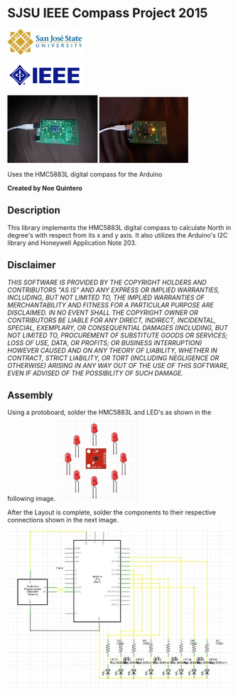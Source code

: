 SJSU IEEE Compass Project 2015
==============================
![](\sjsu_horiz.jpg)

![](\IEEE_logo.jpg)


![](\Digital_compass.JPG) ![](\Digital_compass_led.jpg)

Uses the HMC5883L digital compass for the Arduino

**Created by Noe Quintero**

Description
---------------------------------------------------
This library implements the HMC5883L digital compass to calculate North in 
degree's with respect from its x and y axis. It also utilizes the Arduino's 
I2C library and Honeywell Application Note 203.

Disclaimer
---------------------------------------------------
_THIS SOFTWARE IS PROVIDED BY THE COPYRIGHT HOLDERS AND CONTRIBUTORS "AS IS" AND
ANY EXPRESS OR IMPLIED WARRANTIES, INCLUDING, BUT NOT LIMITED TO, THE IMPLIED
WARRANTIES OF MERCHANTABILITY AND FITNESS FOR A PARTICULAR PURPOSE ARE
DISCLAIMED. IN NO EVENT SHALL THE COPYRIGHT OWNER OR CONTRIBUTORS BE LIABLE FOR
ANY DIRECT, INDIRECT, INCIDENTAL, SPECIAL, EXEMPLARY, OR CONSEQUENTIAL DAMAGES
(INCLUDING, BUT NOT LIMITED TO, PROCUREMENT OF SUBSTITUTE GOODS OR SERVICES;
LOSS OF USE, DATA, OR PROFITS; OR BUSINESS INTERRUPTION) HOWEVER CAUSED AND
ON ANY THEORY OF LIABILITY, WHETHER IN CONTRACT, STRICT LIABILITY, OR TORT
(INCLUDING NEGLIGENCE OR OTHERWISE) ARISING IN ANY WAY OUT OF THE USE OF THIS
SOFTWARE, EVEN IF ADVISED OF THE POSSIBILITY OF SUCH DAMAGE._

Assembly
------------------------------------------------------
Using a protoboard, solder the HMC5883L and LED's as shown in the following image.
![](\Layout.JPG)

After the Layout is complete, solder the components to their respective connections
shown in the next image. 
![](\Sch.JPG)